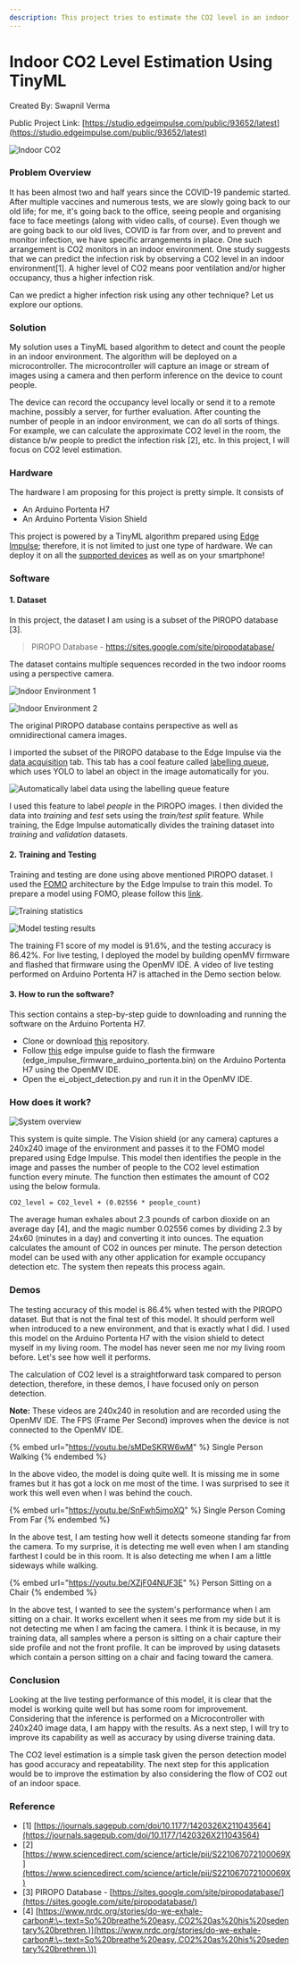 ```yaml
---
description: This project tries to estimate the CO2 level in an indoor environment by counting the people in that environment using TinyML.
---
```


# Indoor CO2 Level Estimation Using TinyML

Created By:
Swapnil Verma 

Public Project Link:
[https://studio.edgeimpulse.com/public/93652/latest](https://studio.edgeimpulse.com/public/93652/latest)

![Indoor CO2](.gitbook/assets/indoor-co2.jpg)

### Problem Overview

It has been almost two and half years since the COVID-19 pandemic started. After multiple vaccines and numerous tests, we are slowly going back to our old life; for me, it's going back to the office, seeing people and organising face to face meetings (along with video calls, of course). Even though we are going back to our old lives, COVID is far from over, and to prevent and monitor infection, we have specific arrangements in place. One such arrangement is CO2 monitors in an indoor environment. One study suggests that we can predict the infection risk by observing a CO2 level in an indoor environment\[1]. A higher level of CO2 means poor ventilation and/or higher occupancy, thus a higher infection risk.

Can we predict a higher infection risk using any other technique? Let us explore our options.

### Solution

My solution uses a TinyML based algorithm to detect and count the people in an indoor environment. The algorithm will be deployed on a microcontroller. The microcontroller will capture an image or stream of images using a camera and then perform inference on the device to count people.

The device can record the occupancy level locally or send it to a remote machine, possibly a server, for further evaluation. After counting the number of people in an indoor environment, we can do all sorts of things. For example, we can calculate the approximate CO2 level in the room, the distance b/w people to predict the infection risk \[2], etc. In this project, I will focus on CO2 level estimation.

### Hardware

The hardware I am proposing for this project is pretty simple. It consists of

* An Arduino Portenta H7
* An Arduino Portenta Vision Shield

This project is powered by a TinyML algorithm prepared using [Edge Impulse](https://www.edgeimpulse.com); therefore, it is not limited to just one type of hardware. We can deploy it on all the [supported devices](https://docs.edgeimpulse.com/docs/development-boards/fully-supported-development-boards) as well as on your smartphone!

### Software

#### **1.** **Dataset**

In this project, the dataset I am using is a subset of the PIROPO database \[3].

> PIROPO Database - https://sites.google.com/site/piropodatabase/

The dataset contains multiple sequences recorded in the two indoor rooms using a perspective camera.

![Indoor Environment 1](.gitbook/assets/indoor-1.jpg)

![Indoor Environment 2](.gitbook/assets/indoor-2.jpg)

The original PIROPO database contains perspective as well as omnidirectional camera images.

I imported the subset of the PIROPO database to the Edge Impulse via the [data acquisition](https://docs.edgeimpulse.com/docs/edge-impulse-cli/cli-uploader#upload-data-from-the-studio) tab. This tab has a cool feature called [labelling queue](https://www.edgeimpulse.com/blog/3-ways-to-do-ai-assisted-labeling-for-object-detection), which uses YOLO to label an object in the image automatically for you.

![Automatically label data using the labelling queue feature](.gitbook/assets/ezgif\_com\_gif\_maker\_3\_2924bbe7c1.gif)

I used this feature to label _people_ in the PIROPO images. I then divided the data into _training_ and _test_ sets using the _train/test split_ feature. While training, the Edge Impulse automatically divides the training dataset into _training_ and _validation_ datasets.

#### **2. Training and Testing**

Training and testing are done using above mentioned PIROPO dataset. I used the [FOMO](https://www.edgeimpulse.com/blog/announcing-fomo-faster-objects-more-objects) architecture by the Edge Impulse to train this model. To prepare a model using FOMO, please follow this [link](https://docs.edgeimpulse.com/docs/tutorials/counting-objects-using-fomo).

![Training statistics](.gitbook/assets/training.jpg)

![Model testing results](.gitbook/assets/testing.jpg)

The training F1 score of my model is 91.6%, and the testing accuracy is 86.42%. For live testing, I deployed the model by building openMV firmware and flashed that firmware using the OpenMV IDE. A video of live testing performed on Arduino Portenta H7 is attached in the Demo section below.

#### **3. How to run the software?**

This section contains a step-by-step guide to downloading and running the software on the Arduino Portenta H7.

* Clone or download [this](https://github.com/sw4p/Person\_Detector) repository.
* Follow [this](https://docs.edgeimpulse.com/docs/tutorials/running-your-impulse-locally/running-your-impulse-openmv) edge impulse guide to flash the firmware (edge\_impulse\_firmware\_arduino\_portenta.bin) on the Arduino Portenta H7 using the OpenMV IDE.
* Open the ei\_object\_detection.py and run it in the OpenMV IDE.

### How does it work?

![System overview](.gitbook/assets/how-it-works.jpg)

This system is quite simple. The Vision shield (or any camera) captures a 240x240 image of the environment and passes it to the FOMO model prepared using Edge Impulse. This model then identifies the people in the image and passes the number of people to the CO2 level estimation function every minute. The function then estimates the amount of CO2 using the below formula.

```
CO2_level = CO2_level + (0.02556 * people_count)
```

The average human exhales about 2.3 pounds of carbon dioxide on an average day \[4], and the magic number 0.02556 comes by dividing 2.3 by 24x60 (minutes in a day) and converting it into ounces. The equation calculates the amount of CO2 in ounces per minute. The person detection model can be used with any other application for example occupancy detection etc. The system then repeats this process again.

### Demos

The testing accuracy of this model is 86.4% when tested with the PIROPO dataset. But that is not the final test of this model. It should perform well when introduced to a new environment, and that is exactly what I did. I used this model on the Arduino Portenta H7 with the vision shield to detect myself in my living room. The model has never seen me nor my living room before. Let's see how well it performs.

The calculation of CO2 level is a straightforward task compared to person detection, therefore, in these demos, I have focused only on person detection.

**Note:** These videos are 240x240 in resolution and are recorded using the OpenMV IDE. The FPS (Frame Per Second) improves when the device is not connected to the OpenMV IDE.

{% embed url="https://youtu.be/sMDeSKRW6wM" %}
Single Person Walking
{% endembed %}

In the above video, the model is doing quite well. It is missing me in some frames but it has got a lock on me most of the time. I was surprised to see it work this well even when I was behind the couch.

{% embed url="https://youtu.be/SnFwh5jmoXQ" %}
Single Person Coming From Far
{% endembed %}

In the above test, I am testing how well it detects someone standing far from the camera. To my surprise, it is detecting me well even when I am standing farthest I could be in this room. It is also detecting me when I am a little sideways while walking.

{% embed url="https://youtu.be/XZjF04NUF3E" %}
Person Sitting on a Chair
{% endembed %}

In the above test, I wanted to see the system's performance when I am sitting on a chair. It works excellent when it sees me from my side but it is not detecting me when I am facing the camera. I think it is because, in my training data, all samples where a person is sitting on a chair capture their side profile and not the front profile. It can be improved by using datasets which contain a person sitting on a chair and facing toward the camera.

### Conclusion

Looking at the live testing performance of this model, it is clear that the model is working quite well but has some room for improvement. Considering that the inference is performed on a Microcontroller with 240x240 image data, I am happy with the results. As a next step, I will try to improve its capability as well as accuracy by using diverse training data.

The CO2 level estimation is a simple task given the person detection model has good accuracy and repeatability. The next step for this application would be to improve the estimation by also considering the flow of CO2 out of an indoor space.

### Reference

* \[1] [https://journals.sagepub.com/doi/10.1177/1420326X211043564](https://journals.sagepub.com/doi/10.1177/1420326X211043564)
* \[2] [https://www.sciencedirect.com/science/article/pii/S221067072100069X](https://www.sciencedirect.com/science/article/pii/S221067072100069X)
* \[3] PIROPO Database - [https://sites.google.com/site/piropodatabase/](https://sites.google.com/site/piropodatabase/)
* \[4] [https://www.nrdc.org/stories/do-we-exhale-carbon#:\~:text=So%20breathe%20easy.,CO2%20as%20his%20sedentary%20brethren.)](https://www.nrdc.org/stories/do-we-exhale-carbon#:\~:text=So%20breathe%20easy.,CO2%20as%20his%20sedentary%20brethren.\))

